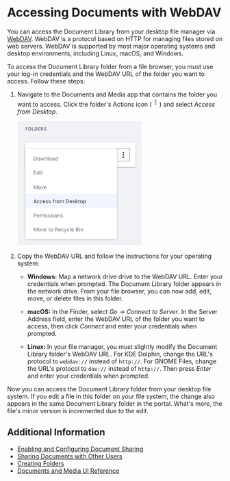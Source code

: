 # Accessing Documents with WebDAV

You can access the Document Library from your desktop file manager via [WebDAV](https://en.wikipedia.org/wiki/WebDAV). WebDAV is a protocol based on HTTP for managing files stored on web servers. WebDAV is supported by most major operating systems and desktop environments, including Linux, macOS, and Windows.

To access the Document Library folder from a file browser, you must use your log-in credentials and the WebDAV URL of the folder you want to access. Follow these steps:

1. Navigate to the Documents and Media app that contains the folder you want to access. Click the folder's Actions icon (![Actions](../../../images/icon-actions.png)) and select _Access from Desktop_.

    ![Select Access from Desktop to get the folder's WebDAV URL.](./accessing-documents-with-webdav/images/01.png)

1. Copy the WebDAV URL and follow the instructions for your operating system:

    - **Windows:** Map a network drive drive to the WebDAV URL. Enter your credentials when prompted. The Document Library folder appears in the network drive. From your file browser, you can now add, edit, move, or delete files in this folder.

    - **macOS:** In the Finder, select _Go_ &rarr; _Connect to Server_. In the Server Address field, enter the WebDAV URL of the folder you want to access, then click _Connect_ and enter your credentials when prompted.

    - **Linux:** In your file manager, you must slightly modify the Document Library folder's WebDAV URL. For KDE Dolphin, change the URL's protocol to `webdav://` instead of `http://`. For GNOME Files, change the URL's protocol to `dav://` instead of `http://`. Then press _Enter_ and enter your credentials when prompted.

Now you can access the Document Library folder from your desktop file system. If you edit a file in this folder on your file system, the change also appears in the same Document Library folder in the portal. What's more, the file's minor version is incremented due to the edit.

## Additional Information

-   [Enabling and Configuring Document Sharing](./managing-document-access/enabling-and-configuring-sharing.md)
-   [Sharing Documents with Other Users](./managing-document-access/sharing-documents-with-other-users.md)
-   [Creating Folders](../uploading-and-managing/creating-folders.md)
-   [Documents and Media UI Reference](../documents-and-media-ui-reference.md)
